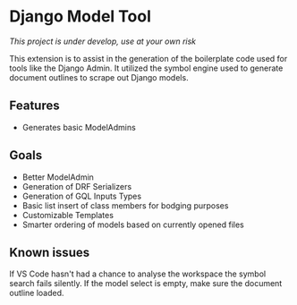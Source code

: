 # Django Model Tool

*This project is under develop, use at your own risk*

This extension is to assist in the generation of the boilerplate code used for tools like the Django Admin. It utilized the symbol engine used to generate document outlines to scrape out Django models.

## Features

* Generates basic ModelAdmins

## Goals

* Better ModelAdmin
* Generation of DRF Serializers
* Generation of GQL Inputs Types
* Basic list insert of class members for bodging purposes
* Customizable Templates
* Smarter ordering of models based on currently opened files

## Known issues

If VS Code hasn't had a chance to analyse the workspace the symbol search fails silently. If the model select is empty, make sure the document outline loaded.